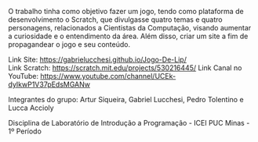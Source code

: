 O trabalho tinha como objetivo fazer um jogo, tendo como plataforma de desenvolvimento o Scratch, que divulgasse quatro temas e quatro personagens, relacionados a Cientistas da Computação, visando aumentar a curiosidade e o entendimento da área. Além disso, criar um site a fim de propagandear o jogo e seu conteúdo.

   Link Site: https://gabrielucchesi.github.io/Jogo-De-Lip/                    
   Link Scratch: https://scratch.mit.edu/projects/530216445/
   Link Canal no YouTube: https://www.youtube.com/channel/UCEk-dyIkwP1V37pEdsMGANw

Integrantes do grupo: Artur Siqueira, Gabriel Lucchesi, Pedro Tolentino e Lucca Accioly

Disciplina de Laboratório de Introdução a Programação - ICEI PUC Minas - 1º Período
